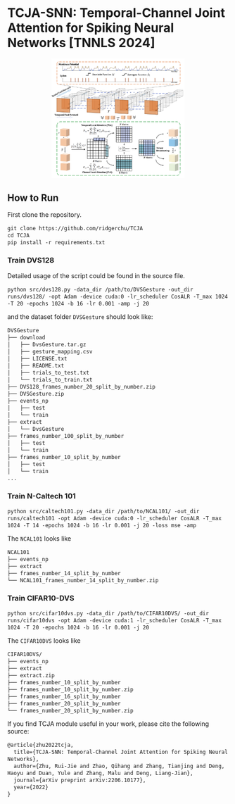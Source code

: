 # TCJA-SNN: Temporal-Channel Joint Attention for Spiking Neural Networks [TNNLS 2024]

<p align="center" float="center">
  <img src="https://github.com/ridgerchu/TCJA/blob/main/TCJA.png" width=60%/>
</p>

## How to Run

First clone the repository.

```shell
git clone https://github.com/ridgerchu/TCJA
cd TCJA
pip install -r requirements.txt
```

### Train DVS128 

Detailed usage of the script could be found in the source file.

```shell
python src/dvs128.py -data_dir /path/to/DVSGesture -out_dir runs/dvs128/ -opt Adam -device cuda:0 -lr_scheduler CosALR -T_max 1024 -T 20 -epochs 1024 -b 16 -lr 0.001 -amp -j 20
```

and the dataset folder `DVSGesture` should look like:

```
DVSGesture
├── download
│   ├── DvsGesture.tar.gz
│   ├── gesture_mapping.csv
│   ├── LICENSE.txt
│   ├── README.txt
│   ├── trials_to_test.txt
│   └── trials_to_train.txt
├── DVS128_frames_number_20_split_by_number.zip
├── DVSGesture.zip
├── events_np
│   ├── test
│   └── train
├── extract
│   └── DvsGesture
├── frames_number_100_split_by_number
│   ├── test
│   └── train
├── frames_number_10_split_by_number
│   ├── test
│   └── train
...
```

### Train N-Caltech 101

```shell
python src/caltech101.py -data_dir /path/to/NCAL101/ -out_dir runs/caltech101 -opt Adam -device cuda:0 -lr_scheduler CosALR -T_max 1024 -T 14 -epochs 1024 -b 16 -lr 0.001 -j 20 -loss mse -amp
```

The `NCAL101` looks like

```
NCAL101
├── events_np
├── extract
├── frames_number_14_split_by_number
└── NCAL101_frames_number_14_split_by_number.zip
```

### Train CIFAR10-DVS

```shell
python src/cifar10dvs.py -data_dir /path/to/CIFAR10DVS/ -out_dir runs/cifar10dvs -opt Adam -device cuda:1 -lr_scheduler CosALR -T_max 1024 -T 20 -epochs 1024 -b 16 -lr 0.001 -j 20
```

The `CIFAR10DVS` looks like

```
CIFAR10DVS/
├── events_np
├── extract
├── extract.zip
├── frames_number_10_split_by_number
├── frames_number_10_split_by_number.zip
├── frames_number_16_split_by_number
├── frames_number_20_split_by_number
└── frames_number_20_split_by_number.zip
```
If you find TCJA module useful in your work, please cite the following source:

```
@article{zhu2022tcja,
  title={TCJA-SNN: Temporal-Channel Joint Attention for Spiking Neural Networks},
  author={Zhu, Rui-Jie and Zhao, Qihang and Zhang, Tianjing and Deng, Haoyu and Duan, Yule and Zhang, Malu and Deng, Liang-Jian},
  journal={arXiv preprint arXiv:2206.10177},
  year={2022}
}
```
